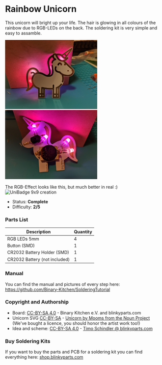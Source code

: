 # Rainbow Unicorn

This unicorn will bright up your life. The hair is glowing in all colours of the rainbow due to RGB-LEDs on the back. The soldering kit is very simple and easy to assamble.

<img src="images/rgb-unicorn_front.jpg" width=300px alt="Rainbow Unicorn"> <img src="images/rgb-unicorn_back.jpg" width=300px alt="Rainbow Unicorn">

The RGB-Effect looks like this, but much better in real :)
<img src="images/rgb-unicorn.gif" width=480px alt="UniBadge 9x9 creation">

- Status: **Complete**
- Difficulty: **2/5**

### Parts List

| Description                   | Quantity |
|-------------------------------|----------|
| RGB LEDs 5mm                  |     4    |
| Button (SMD)                  |     1    |
| CR2032 Battery Holder (SMD)   |     1    |
| CR2032 Battery (not included) |     1    |

### Manual
You can find the manual and pictures of every step here: https://github.com/Binary-Kitchen/SolderingTutorial

### Copyright and Authorship

- Board: [CC-BY-SA 4.0](https://creativecommons.org/licenses/by-sa/4.0/) - Binary Kitchen e.V. and blinkyparts.com
- Unicorn SVG [CC-BY-SA](https://creativecommons.org/licenses/by-sa/4.0/) - [Unicorn by Mooms from the Noun Project](https://thenounproject.com/term/unicorn/2061795/) (We've bought a licence, you should honor the artist work too!)
- Idea and scheme: [CC-BY-SA 4.0](https://creativecommons.org/licenses/by-sa/4.0/) - [Timo Schindler @ blinkyparts.com](https://blinkyparts.com)

### Buy Soldering Kits
If you want to buy the parts and PCB for a soldering kit you can find everything here: [shop.blinkyparts.com](https://shop.blinkyparts.com/de/Regenbogen-Einhorn-Einfacher-Bausatz-fuer-einen-tollen-Anstecker/blink232242)
